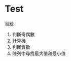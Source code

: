 # Test
<p>習題</p>
<ol>
    <li>判斷奇偶數</li>
    <li>計算機</li>
    <li>判斷質數</li>
    <li>陣列中尋找最大值和最小值</li>
</ol>
